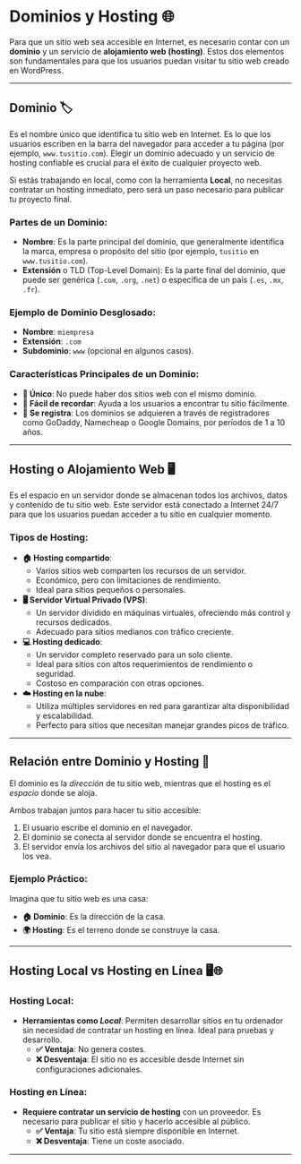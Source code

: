 # Dominios y Hosting 🌐

Para que un sitio web sea accesible en Internet, es necesario contar con un **dominio** y un servicio de **alojamiento web (hosting)**. Estos dos elementos son fundamentales para que los usuarios puedan visitar tu sitio web creado en WordPress.  

---

## Dominio 🏷️

Es el nombre único que identifica tu sitio web en Internet. Es lo que los usuarios escriben en la barra del navegador para acceder a tu página (por ejemplo, `www.tusitio.com`). Elegir un dominio adecuado y un servicio de hosting confiable es crucial para el éxito de cualquier proyecto web.  

Si estás trabajando en local, como con la herramienta **Local**, no necesitas contratar un hosting inmediato, pero será un paso necesario para publicar tu proyecto final.  

### Partes de un Dominio:

- **Nombre**: Es la parte principal del dominio, que generalmente identifica la marca, empresa o propósito del sitio (por ejemplo, `tusitio` en `www.tusitio.com`).  
- **Extensión** o TLD (Top-Level Domain): Es la parte final del dominio, que puede ser genérica (`.com`, `.org`, `.net`) o específica de un país (`.es`, `.mx`, `.fr`).  

### Ejemplo de Dominio Desglosado:

- **Nombre**: `miempresa`  
- **Extensión**: `.com`  
- **Subdominio**: `www` (opcional en algunos casos).  

### Características Principales de un Dominio:

- **🔑 Único**: No puede haber dos sitios web con el mismo dominio.  
- **🧠 Fácil de recordar**: Ayuda a los usuarios a encontrar tu sitio fácilmente.  
- **📅 Se registra**: Los dominios se adquieren a través de registradores como GoDaddy, Namecheap o Google Domains, por períodos de 1 a 10 años.  

---

## Hosting o Alojamiento Web 🖥️

Es el espacio en un servidor donde se almacenan todos los archivos, datos y contenido de tu sitio web. Este servidor está conectado a Internet 24/7 para que los usuarios puedan acceder a tu sitio en cualquier momento.  

### Tipos de Hosting:

- **🏠 Hosting compartido**:  
    - Varios sitios web comparten los recursos de un servidor.  
    - Económico, pero con limitaciones de rendimiento.  
    - Ideal para sitios pequeños o personales.  
- **🖥️ Servidor Virtual Privado (VPS)**:  
    - Un servidor dividido en máquinas virtuales, ofreciendo más control y recursos dedicados.  
    - Adecuado para sitios medianos con tráfico creciente.  
- **💻 Hosting dedicado**:  
    - Un servidor completo reservado para un solo cliente.  
    - Ideal para sitios con altos requerimientos de rendimiento o seguridad.  
    - Costoso en comparación con otras opciones.  
- **☁️ Hosting en la nube**:  
    - Utiliza múltiples servidores en red para garantizar alta disponibilidad y escalabilidad.  
    - Perfecto para sitios que necesitan manejar grandes picos de tráfico.  

---

## Relación entre Dominio y Hosting 🔗

El dominio es la *dirección* de tu sitio web, mientras que el hosting es el *espacio* donde se aloja.  

Ambos trabajan juntos para hacer tu sitio accesible:  

1. El usuario escribe el dominio en el navegador.  
2. El dominio se conecta al servidor donde se encuentra el hosting.  
3. El servidor envía los archivos del sitio al navegador para que el usuario los vea.  

### Ejemplo Práctico:

Imagina que tu sitio web es una casa:  

- **🏠 Dominio**: Es la dirección de la casa.  
- **🌍 Hosting**: Es el terreno donde se construye la casa.  

---

## Hosting Local vs Hosting en Línea 🖥️🌐

### Hosting Local:

- **Herramientas como *Local***: Permiten desarrollar sitios en tu ordenador sin necesidad de contratar un hosting en línea. Ideal para pruebas y desarrollo.  
    - **✅ Ventaja**: No genera costes.  
    - **❌ Desventaja**: El sitio no es accesible desde Internet sin configuraciones adicionales.  

### Hosting en Línea:

- **Requiere contratar un servicio de hosting** con un proveedor. Es necesario para publicar el sitio y hacerlo accesible al público.  
    - **✅ Ventaja**: Tu sitio está siempre disponible en Internet.  
    - **❌ Desventaja**: Tiene un coste asociado.  

---
